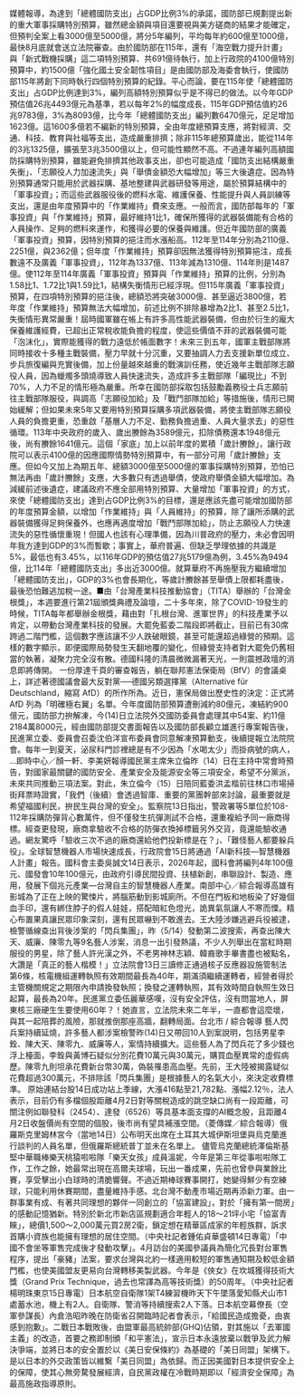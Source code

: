 媒體報導，為達到「總體國防支出」占GDP比例3%的承諾，國防部已規劃提出新的重大軍事採購特別預算，雖然總金額與項目還要視與美方磋商的結果才能確定，但預判全案上看3000億至5000億，將分5年編列，平均每年約600億至1000億，最快8月底就會送立法院審查。由於國防部在115年，還有「海空戰力提升計畫」與「新式戰機採購」這二項特別預算、共691億待執行，加上行政院的4100億特別預算中，約1500億「強化國土安全韌性項目」是由國防部及海委會執行，使國防部115年將創下同時執行四個特別預算的紀錄。平心而論，要在115年使「總體國防支出」占GDP比例達到3%，編列高額特別預算似乎是不得已的做法。以今年GDP預估值26兆4493億元為基準，若以每年2%的幅度成長，115年GDP預估值約26兆9783億，3%為8093億，比今年「總體國防支出」編列數6470億元，足足增加1623億。這1600多億若不編新的特別預算，全由年度總預算支應，將對經濟、交通、科技、教育與社福等支出，造成嚴重排擠；除非115年總預算歲出，能從114年的3兆1325億，擴張至3兆3500億以上，但可能性顯然不高。不過連年編列高額國防採購特別預算，雖能避免排擠其他政事支出，卻也可能造成「國防支出結構嚴重失衡」、「志願役人力加速流失」與「舉債金額恐大幅增加」等三大後遺症。因為特別預算通常只能用於武器採購、基地整建與武器研發等用途，屬於預算結構中的「軍事投資」；而這些武器服役後的燃料水電、維護保養、性能提升與人員訓練等支出，還是由年度預算中的「作業維持」費來支應。一般而言，國防部每年的「軍事投資」與「作業維持」預算，最好維持1比1，確保所獲得的武器裝備能有合格的人員操作、足夠的燃料來運作，和獲得必要的保養與維護。但近年國防部的廣義「軍事投資」預算，因特別預算的挹注而水漲船高。112年至114年分別為2110億、2251億，與2362億；但年度「作業維持」預算卻因無法獲得特別預算挹注，成長數遠不及廣義「軍事投資」，112年為1337億、113年減為1310億、114年則是1487億。使112年至114年廣義「軍事投資」預算與「作業維持」預算的比例，分別為1.58比1、1.72比1與1.59比1，結構失衡情形已經浮現。但115年廣義「軍事投資」預算，在四項特別預算的挹注後，總額恐將突破3000億、甚至逼近3800億，若年度「作業維持」預算無法大幅增加，前述比例不排除暴增為2比1、甚至2.5比1，失衡情形異常嚴重！屆時國軍雖在帳上有許多高性能武器裝備，但由於衍生的龐大保養維護經費，已超出正常稅收能負擔的程度，使這些價值不菲的武器裝備可能「泡沫化」，實際能獲得的戰力遠低於帳面數字！未來三到五年，國軍主戰部隊將同時接收十多種主戰裝備，壓力早就十分沉重，又要抽調人力去支援新單位成立、步兵旅復編與充實後備，加上份量越來越重的戰演訓任務，使近幾年主戰部隊志願役人員，因為蠟燭多頭燒導致人員快速流失，造成許多主戰部隊「編現比」不到70%，人力不足的情形極為嚴重。所幸在國防部採取包括鼓勵義務役士兵志願前往主戰部隊服役，與調高「志願役加給」及「戰鬥部隊加給」等措施後，情形已開始緩解；但如果未來5年又要用特別預算採購多項武器裝備，將使主戰部隊志願役人員的負擔更重，恐重啟「基層人力不足、勤務負擔過重、人員大量求去」的惡性循環。113年中央政府的歲入、歲出賸餘為3589億元，扣除債務還本1948億元後，尚有賸餘1641億元。這個「家底」加上以前年度的累積「歲計賸餘」，讓行政院可以表示4100億的因應國際情勢特別預算中，有一部分可用「歲計賸餘」支應。但如今又加上為期五年、總額3000億至5000億的軍事採購特別預算，恐怕已無法再由「歲計賸餘」支應，大多數只有透過舉債，使政府舉債金額大幅增加。為減緩前述後遺症，建議政府不應全部用特別預算、大量增加「軍事投資」的方式，來使「總體國防支出」達到占GDP比例3%的目標，還是應該先盡可能增加國防部的年度預算金額，以增加「作業維持」與「人員維持」的預算，除了讓所添購的武器裝備獲得足夠保養外，也應再適度增加「戰鬥部隊加給」，防止志願役人力快速流失的惡性循懷重現！但國人也該有心理準備，因為川普政府的壓力，未必會因明年我方達到GDP的3%而暫歇；事實上，華府普遍、但缺乏學理依據的共識是5%，最低也有3.45%，以116年GDP的預估值27兆5179億為例，3.45%為9494億，比114年「總體國防支出」多出近3000億。就算華府不再施壓我方繼續增加「總體國防支出」，GDP的3%也會長期化，等歲計賸餘甚至舉債上限都耗盡後，最後恐怕難逃加稅一途。■由「台灣產業科技推動協會」（TITA）舉辦的「台灣金根獎」，本週要進行第21屆頒獎典禮及論壇，二十多年來，除了COVID-19發生的時候，TITA每年都舉辦金根獎，藉由對「扎根台灣、進軍世界」的科技產業予以肯定，以帶動台灣產業科技的發展。大罷免藍委二階段即將截止，目前已有30席跨過二階門檻，這個數字應該讓不少人跌破眼鏡，甚至可能還超過綠營的預期。這樣的數字顯示，即便國際局勢發生天翻地覆的變化，但綠營支持者對大罷免仍舊相當的執著，凝聚力完全沒有散。德國科隆的清晨微微漏著天光，一則震撼政壇的消息即將傳開。
一份厚達千頁的審查報告，躺在聯邦憲法保衛局（BfV）的會議桌上，詳述著德國議會最大反對黨──德國另類選擇黨（Alternative für Deutschland，縮寫 AfD）的所作所為。近日，憲保局做出歷史性的決定：正式將 AfD 列為「明確極右翼」名單。今年度國防部預算遭刪減約80億元，凍結約900億元，國防部力拚解凍，今(14)日立法院外交國防委員會處理其中54案、約11億2184萬8000元，經由國防部提交書面報告以及國防部長顧立雄進行專案報告後，民進黨立委、委員會召委沈伯洋宣布委員會同意解凍預算動支，後續提報立法院院會。每年一到夏天，泌尿科門診裡總是有不少因為「水喝太少」而掛病號的病人， ...即時中心／顏一軒、李美妍報導國民黨主席朱立倫昨（14）日在主持中常會時預告，對國家最關鍵的國防安全、產業安全及能源安全等三項安全，希望不分黨派，未來共同推動三項法案。對此，朱立倫今（15）日陪同藍委洪孟楷前往林口市場掃街拜票時證實，「我們（後續）會透過智庫、重要的黨團幹部來討論，最重要就是希望福國利民，拚民生與台灣的安全」。監察院13日指出，警政署等5單位於108-112年採購防彈背心數萬件，但不僅發生抗彈測試不合格，還重複給予同一廠商得標。經查更發現，廠商拿驗收不合格的防彈衣換掉標籤另外交貨，竟還能驗收通過。網友驚呼「驗收三次不過的廠商還給他們投新標是在？」、「難怪藝人都要躲兵役」。全球智慧機器人市場快速成長，行政院會15日將通過「AI新科技—智慧機器人計畫」報告。國科會主委吳誠文14日表示，2026年起，國科會將編列4年100億元、國發會10年100億元，由政府引導民間投資、扶植新創，串聯設計、製造、應用，發展下個兆元產業—台灣自主的智慧機器人產業。南部中心／綜合報導高雄有影城為了正在上映的驚悚片，將腦筋動到影城廁所。不但在門板和地板染了好幾個血手印，還有綁住脖子的假人娃娃，搭配暗紅色燈光，詭異氣氛讓人不寒而慄。精心布置果真讓民眾印象深刻，還有民眾嚇到不敢進去。王大陸涉嫌逃避兵役被逮，檢警循線查出背後涉案的「閃兵集團」，昨（5/14）發動第二波搜索，再查出陳大天、威廉、陳零九等9名藝人涉案，消息一出引發熱議，不少人列舉出在當紅時期服役的男星，除了藝人許光漢之外，不老男神林志穎、韓裔歌手畢書盡也被點名，大讚是「真正的藝人楷模！」立法院會13日三讀修正通過核子反應器設施管制法第6條，核電機組運轉執照有效期間最長為40年，期滿須繼續運轉者，經營者得於主管機關規定之期限內申請換發執照；換發之運轉執照，其有效時間自執照生效日起算，最長為20年。民進黨立委伍麗華感嘆，沒有安全評估，沒有問當地人，屏東核三廠硬生生要使用60年？！她直言，立法院未來二年半，一直都會這麼壞，與其一起陪葬的風險，那就推倒那座高牆，翻轉局面。台北市 / 綜合報導 藝人閃兵案持續延燒，許多藝人都涉案檢警昨(14)日又帶回10人到案說明，包括男星李銓、陳大天、陳零九、威廉等人，案情持續擴大。這些藝人為了閃兵花了多少錢也浮上檯面，李銓與黃博石疑似分別花費10萬元與30萬元，購買血壓異常的虛假病歷。陳零九則坦承花費新台幣30萬，偽裝罹患高血壓。先前，王大陸被揭露疑似花費超過300萬元，不排除該「閃兵集團」是根據藝人的名氣大小，來決定收費標準。  原始連結台股14日成功站上季線，大漲416點至21,782點、漲幅2.12％，法人表示，目前仍有多檔個股距離4月2日對等關稅造成的跳空缺口尚有一段距離，可關注例如聯發科（2454）、達發（6526）等具基本面支撐的AI概念股，且距離4月2日收盤價尚有空間的個股，後市尚有望具補漲空間。（菱傳媒／綜合報導）俄羅斯克里姆林宮今（當地14日）公布明天出席在土耳其大城伊斯坦堡與烏克蘭進行談判的人員名單，但俄羅斯總統普丁並未在名單上。 儘管烏克蘭總統澤倫斯基堅中華職棒樂天桃猿啦啦隊「樂天女孩」成員溫妮，今年是第三年從事啦啦隊工作，工作之餘，她最常出現在高爾夫球場，玩出一番成果，先前也曾參與業餘比賽，享受擊出小白球時的清脆響聲。不過近期棒球賽事開打，她變得鮮少有空練球，只能利用休賽期間，盡量維持手感。北台灣不動產市場近期再添新力軍。由一群事業有成、有著共同理想的夥伴一同創立的「協富建設」，對於「擁有第一間房」的感動記憶猶新。特別於新北市新店區規劃適合年輕人的18～21坪小宅「協富青睞」，總價1,500～2,000萬元買2房2衛，鎖定想在精華區成家的年輕族群，訴求首購小資族也能擁有理想的居住空間。（中央社記者鍾佑貞華盛頓14日專電）「中國不會坐等軍售完成後才發動攻擊」。4月訪台的美國參議員為簡化冗長對台軍售程序，提出「豪豬」法案，要求台灣與北約一樣適用較短的軍售通知期及較低金額門檻，也使美國盟友更易向台灣轉移美製武器。今年是《俠女》在坎城獲得技術大獎（Grand Prix Technique，過去也常譯為高等技術獎）的50周年。（中央社記者楊明珠東京15日專電）日本航空自衛隊1架T4練習機昨天下午墜落愛知縣犬山市1處蓄水池，機上有2人。自衛隊、警消等持續搜索2人下落。日本航空幕僚長（空軍參謀長）內倉浩昭昨晚在防衛省召開臨時記者會表示，「給國民造成擔憂，由衷感到抱歉」。二戰日本戰敗後，由盟軍最高統帥部(GHQ)佔領，對其施以「去軍國主義」的改造，首要之務即制頒「和平憲法」，宣示日本永遠放棄以戰爭及武力解決爭端，並將日本的安全置於以《美日安保條約》為基礎的「美日同盟」架構下。是以日本的外交政策皆以維繫「美日同盟」為依歸。而正因美國對日本提供安全上的保障，使其心無旁騖發展經濟，自民黨政權在冷戰時期即以「經濟安全保障」為最高施政指導原則。